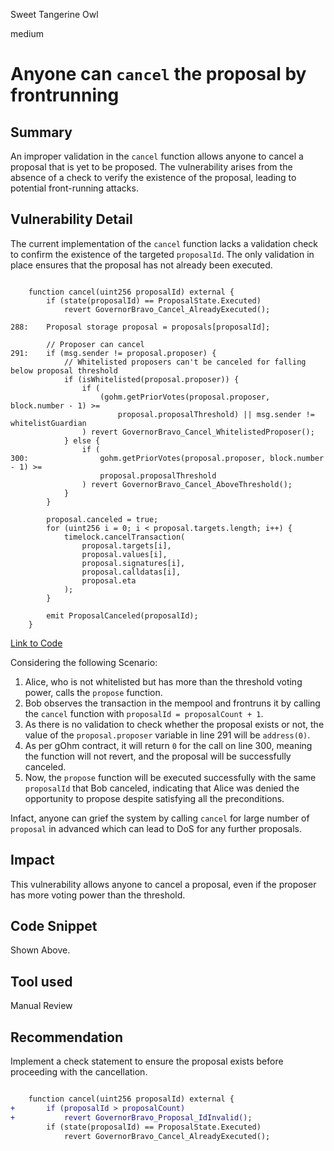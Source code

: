 Sweet Tangerine Owl

medium

# Anyone can `cancel` the proposal by frontrunning

## Summary

An improper validation in the `cancel` function allows anyone to cancel a proposal that is yet to be proposed. The vulnerability arises from the absence of a check to verify the existence of the proposal, leading to potential front-running attacks.

## Vulnerability Detail

The current implementation of the `cancel` function lacks a validation check to confirm the existence of the targeted `proposalId`. The only validation in place ensures that the proposal has not already been executed.

```solidity

    function cancel(uint256 proposalId) external {
        if (state(proposalId) == ProposalState.Executed)
            revert GovernorBravo_Cancel_AlreadyExecuted();

288:    Proposal storage proposal = proposals[proposalId];

        // Proposer can cancel
291:    if (msg.sender != proposal.proposer) {
            // Whitelisted proposers can't be canceled for falling below proposal threshold
            if (isWhitelisted(proposal.proposer)) {
                if (
                    (gohm.getPriorVotes(proposal.proposer, block.number - 1) >=
                        proposal.proposalThreshold) || msg.sender != whitelistGuardian
                ) revert GovernorBravo_Cancel_WhitelistedProposer();
            } else {
                if (
300:                gohm.getPriorVotes(proposal.proposer, block.number - 1) >=
                    proposal.proposalThreshold
                ) revert GovernorBravo_Cancel_AboveThreshold();
            }
        }

        proposal.canceled = true;
        for (uint256 i = 0; i < proposal.targets.length; i++) {
            timelock.cancelTransaction(
                proposal.targets[i],
                proposal.values[i],
                proposal.signatures[i],
                proposal.calldatas[i],
                proposal.eta
            );
        }

        emit ProposalCanceled(proposalId);
    }

```
[Link to Code](https://github.com/sherlock-audit/2024-01-olympus-on-chain-governance/blob/main/bophades/src/external/governance/GovernorBravoDelegate.sol#L284)

Considering the following Scenario:

1. Alice, who is not whitelisted but has more than the threshold voting power, calls the `propose` function.
2. Bob observes the transaction in the mempool and frontruns it by calling the `cancel` function with `proposalId = proposalCount + 1`.
3. As there is no validation to check whether the proposal exists or not, the value of the `proposal.proposer` variable in line 291 will be `address(0)`.
4. As per gOhm contract, it will return `0` for the call on line 300, meaning the function will not revert, and the proposal will be successfully canceled.
5. Now, the `propose` function will be executed successfully with the same `proposalId` that Bob canceled, indicating that Alice was denied the opportunity to propose despite satisfying all the preconditions.

Infact, anyone can grief the system by calling `cancel` for large number of `proposal` in advanced which can lead to DoS for any further proposals.

## Impact

This vulnerability allows anyone to cancel a proposal, even if the proposer has more voting power than the threshold.

## Code Snippet

Shown Above.

## Tool used

Manual Review

## Recommendation

Implement a check statement to ensure the proposal exists before proceeding with the cancellation.

```diff

    function cancel(uint256 proposalId) external {
+       if (proposalId > proposalCount) 
+           revert GovernorBravo_Proposal_IdInvalid();     
        if (state(proposalId) == ProposalState.Executed)
            revert GovernorBravo_Cancel_AlreadyExecuted();

```